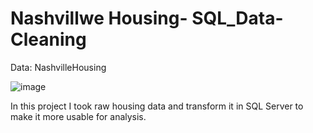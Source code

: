 # Nashvillwe Housing- SQL_Data-Cleaning
Data: NashvilleHousing

![image](https://user-images.githubusercontent.com/26314764/149235985-6ae5cf05-2e66-40b4-982d-6c8b7f36afdc.png)

In this project I took raw housing data and transform it in SQL Server to make it more usable for analysis.
